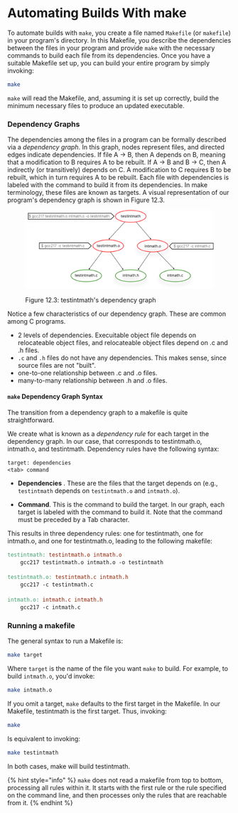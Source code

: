# Automating Builds With make

To automate builds with `make`, you create a file named `Makefile` (or `makefile`) in your program's directory. In this Makefile, you describe the dependencies between the files in your program and provide `make` with the necessary commands to build each file from its dependencies. Once you have a suitable Makefile set up, you can build your entire program by simply invoking:

```bash
make
```

`make` will read the Makefile, and, assuming it is set up correctly, build the minimum necessary files to produce an updated executable.&#x20;

### Dependency Graphs

The dependencies among the files in a program can be formally described via a _dependency graph_. In this graph, nodes represent files, and directed edges indicate dependencies. If file A -> B, then A depends on B, meaning that a modification to B requires A to be rebuilt. If A -> B and B -> C, then A indirectly (or transitively) depends on C. A modification to C requires B to be rebuilt, which in turn requires A to be rebuilt. Each file with dependencies is labeled with the command to build it from its dependencies. In make terminology, these files are known as targets. A visual representation of our program's dependency graph is shown in Figure 12.3.

<figure><img src="../.gitbook/assets/Group 125 (1).png" alt="" width="563"><figcaption><p>Figure 12.3: testintmath's dependency graph</p></figcaption></figure>

Notice a few characteristics of our dependency graph. These are common among C programs.&#x20;

* 2 levels of dependencies. Execuitable object file depends on relocateable object files, and relocateable object files depend on .c and .h files.&#x20;
* `.c` and `.h` files do not have any dependencies. This makes sense, since source files are not "built".
* one-to-one relationship between .c and .o files.&#x20;
* many-to-many relationship between .h and .o files.

#### `make` Dependency Graph Syntax


The transition from a dependency graph to a makefile is quite straightforward. 


We create what is known as a _dependency rule_ for each target in the dependency graph. In our case, that corresponds to testintmath.o, intmath.o, and testintmath. Dependency rules have the following syntax:

```
target: dependencies
<tab> command
```

* **Dependencies** . These are the files that the target depends on (e.g., `testintmath` depends on `testintmath.o` and `intmath.o`). 

* **Command**. This is the command to build the target. In our graph, each target is labeled with the command to build it. Note that the command must be preceded by a Tab character.

This results in three dependency rules: one for testintmath, one for intmath.o, and one for testintmath.o, leading to the following makefile:

```makefile
testintmath: testintmath.o intmath.o
    gcc217 testintmath.o intmath.o -o testintmath

testintmath.o: testintmath.c intmath.h
    gcc217 -c testintmath.c

intmath.o: intmath.c intmath.h
    gcc217 -c intmath.c
```

### Running a makefile

The general syntax to run a Makefile is:

```bash
make target
```
 Where `target` is the name of the file you want `make` to build. For example, to build `intmath.o`, you'd invoke:


```bash
make intmath.o
```

If you omit a target, `make` defaults to the first target in the Makefile. In our Makefile, testintmath is the first target. Thus, invoking:

```bash
make
```
Is equivalent to invoking:

```bash
make testintmath
```
In both cases, make will build testintmath. 

{% hint style="info" %}
`make` does not read a makefile from top to bottom, processing all rules within it. It starts with the first rule or the rule specified on the command line, and then processes only the rules that are reachable from it.&#x20;
{% endhint %}
